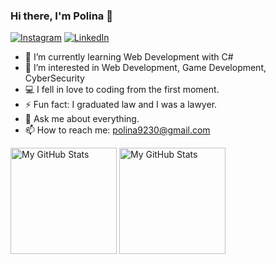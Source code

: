 ### Hi there, I'm Polina 👋

[![Instagram](https://img.shields.io/badge/-Instagram-e4405f?style=flat-oval&logo=Instagram&logoColor=black)](https://www.instagram.com/polinadrumeva15/) 
[![LinkedIn](https://img.shields.io/badge/-LinkedIn-0e76a8?style=flat-oval&logo=Linkedin&logoColor=black)](https://www.linkedin.com/in/polina-drumeva-72375921b/) 

- 🌱 I’m currently learning Web Development with C#
- 👀 I’m interested in Web Development, Game Development, CyberSecurity
- 💻 I fell in love to coding from the first moment.
- ⚡ Fun fact: I graduated law and I was а lawyer.
- 💬 Ask me about everything.
- 📫 How to reach me: polina9230@gmail.com


<p>
  <!-- <summary>:zap: GitHub Stats</summary> -->
  <img height="170em" alt="My GitHub Stats" src="https://github-readme-stats.vercel.app/api?username=polinadrumeva&show_icons=true&bg_color=000000000C&hide_border=true&text_color=3498db&&count_private=true&include_all_commits=true" />

  <img height="170em" alt="My GitHub Stats" src="https://github-readme-stats.vercel.app/api/top-langs/?username=polinadrumeva&langs_count=8&layout=compact&hide_border=true&bg_color=000000000&text_color=3498db&&count_private=true&include_all_commits=true" />
</p>
